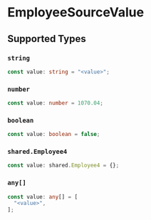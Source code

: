 # EmployeeSourceValue


## Supported Types

### `string`

```typescript
const value: string = "<value>";
```

### `number`

```typescript
const value: number = 1070.04;
```

### `boolean`

```typescript
const value: boolean = false;
```

### `shared.Employee4`

```typescript
const value: shared.Employee4 = {};
```

### `any[]`

```typescript
const value: any[] = [
  "<value>",
];
```

